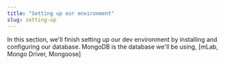 ```yaml
---
title: "Setting up our environment"
slug: setting-up
---
```

In this section, we'll finish setting up our dev environment by installing and configuring our database.  MongoDB is the database we'll be using, [mLab, Mongo Driver, Mongoose]
